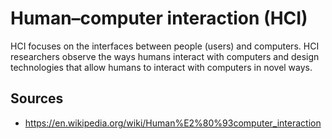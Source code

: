 # Human–computer interaction (HCI)
HCI focuses on the interfaces between people (users) and computers. HCI researchers observe the ways humans interact with computers and design technologies that allow humans to interact with computers in novel ways.


## Sources
- https://en.wikipedia.org/wiki/Human%E2%80%93computer_interaction